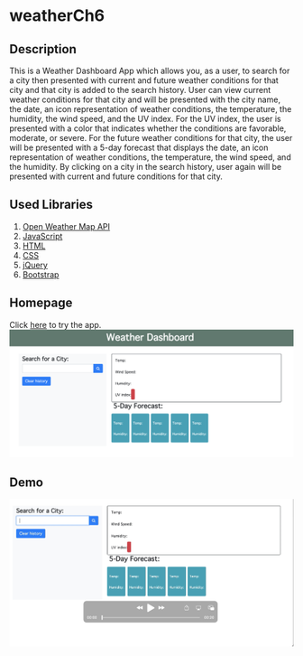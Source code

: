 # weatherCh6

## Description

This is a Weather Dashboard App which allows you, as a user, to search for a city then presented with current and future weather conditions for that city and that city is added to the search history. User can view current weather conditions for that city and will be presented with the city name, the date, an icon representation of weather conditions, the temperature, the humidity, the wind speed, and the UV index. For the UV index, the user is presented with a color that indicates whether the conditions are favorable, moderate, or severe.
For the future weather conditions for that city, the user will be presented with a 5-day forecast that displays the date, an icon representation of weather conditions, the temperature, the wind speed, and the humidity.
By clicking on a city in the search history,
user again will be presented with current and future conditions for that city.

## Used Libraries

1. [Open Weather Map API](https://openweathermap.org/api/one-call-api)
2. [JavaScript](https://www.javascript.com/)
3. [HTML](https://html.com/)
4. [CSS](https://developer.mozilla.org/en-US/docs/Web/CSS)
5. [jQuery](https://jquery.com/)
6. [Bootstrap](https://getbootstrap.com/)

## Homepage

Click [here](https://sepidehayani.github.io/weatherCh6/) to try the app.
![plot](/Assets/homepage.png)

## Demo

[![Watch the demo](/Assets/demo.png)](/Assets/demo.mov)
